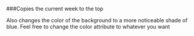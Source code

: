 ###Copies the current week to the top

Also changes the color of the background to a more noticeable shade of blue. Feel free to change the color attribute to whatever you want